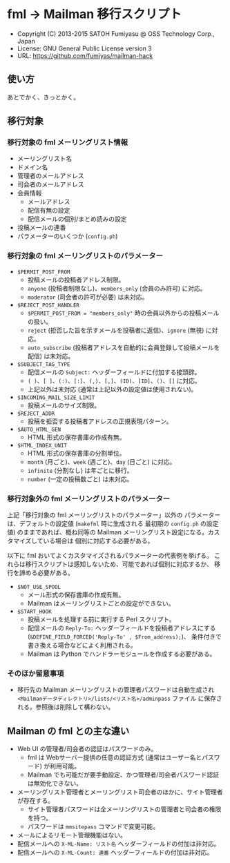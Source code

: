 fml → Mailman 移行スクリプト
======================================================================

  * Copyright (C) 2013-2015 SATOH Fumiyasu @ OSS Technology Corp., Japan
  * License: GNU General Public License version 3
  * URL: <https://github.com/fumiyas/mailman-hack>

使い方
----------------------------------------------------------------------

あとでかく、きっとかく。

移行対象
----------------------------------------------------------------------

### 移行対象の fml メーリングリスト情報

  * メーリングリスト名
  * ドメイン名
  * 管理者のメールアドレス
  * 司会者のメールアドレス
  * 会員情報
    * メールアドレス
    * 配信有無の設定
    * 配信メールの個別/まとめ読みの設定
  * 投稿メールの連番
  * パラメーターのいくつか (`config.ph`)

### 移行対象の fml メーリングリストのパラメーター

  * `$PERMIT_POST_FROM`
    * 投稿メールの投稿者アドレス制限。
    * `anyone` (投稿者制限なし)、`members_only` (会員のみ許可) に対応。
    * `moderator` (司会者の許可が必要) は未対応。
  * `$REJECT_POST_HANDLER`
    * `$PERMIT_POST_FROM = "members_only"` 時の会員以外からの投稿メールの扱い。
    * `reject` (拒否した旨を示すメールを投稿者に返信)、`ignore` (無視) に対応。
    * `auto_subscribe` (投稿者アドレスを自動的に会員登録して投稿メールを配信) は未対応。
  * `$SUBJECT_TAG_TYPE`
    * 配信メールの `Subject:` ヘッダーフィールドに付加する接頭辞。
    * `( )`、`[ ]`、`(:)`、`[:]`、`(,)`、`[,]`、`(ID)`、`[ID]`、`()`、`[]` に対応。
    * 上記以外は未対応 (通常は上記以外の設定値は使用されない)。
  * `$INCOMING_MAIL_SIZE_LIMIT`
    * 投稿メールのサイズ制限。
  * `$REJECT_ADDR`
    * 投稿を拒否する投稿者アドレスの正規表現パターン。
  * `$AUTO_HTML_GEN`
    * HTML 形式の保存書庫の作成有無。
  * `$HTML_INDEX_UNIT`
    * HTML 形式の保存書庫の分割単位。
    * `month` (月ごと)、`week` (週ごと)、`day` (日ごと) に対応。
    * `infinite` (分割なし) は年ごとに移行。
    * `number` (一定の投稿数ごと) は未対応。

### 移行対象外の fml メーリングリストのパラメーター

上記「移行対象の fml メーリングリストのパラメーター」以外の
パラメーターは、デフォルトの設定値 (`makefml` 時に生成される
最初期の `config.ph` の設定値) のままであれば、概ね同等の Mailman
メーリングリスト設定になる。カスタマイズしている場合は
個別に対応する必要がある。

以下に fml おいてよくカスタマイズされるパラメーターの代表例を挙げる。
これらは移行スクリプトは感知しないため、可能であれば個別に対応するか、
移行を諦める必要がある。

  * `$NOT_USE_SPOOL`
    * メール形式の保存書庫の作成有無。
    * Mailman はメーリングリストごとの設定ができない。
  * `$START_HOOK`
    * 投稿メールを処理する前に実行する Perl スクリプト。
    * 配信メールの `Reply-To:` ヘッダーフィールドを投稿者アドレスにする
      (`&DEFINE_FIELD_FORCED('Reply-To' , $From_address);`)、
      条件付きで書き換える場合などによく利用される。
    * Mailman は Python でハンドラーモジュールを作成する必要がある。

### そのほか留意事項

  * 移行先の Mailman メーリングリストの管理者パスワードは自動生成され
    `<Mailmanデータディレクトリ>/lists/<リスト名>/adminpass` ファイル
    に保存される。参照後は削除して構わない。

Mailman の fml との主な違い
----------------------------------------------------------------------

  * Web UI の管理者/司会者の認証はパスワードのみ。
    * fml は Webサーバー提供の任意の認証方式 (通常はユーザー名とパスワード)
      が利用可能。
    * Mailman でも可能だが要手動設定、かつ管理者/司会者パスワード認証は無効化できない。
  * メーリングリスト管理者とメーリングリスト司会者のほかに、サイト管理者が存在する。
    * サイト管理者パスワードは全メーリングリストの管理者と司会者の権限を持つ。
    * パスワードは `mmsitepass` コマンドで変更可能。
  * メールによるリモート管理機能はない。
  * 配信メールへの `X-ML-Name: リスト名` ヘッダーフィールドの付加は非対応。
  * 配信メールへの `X-ML-Count: 連番` ヘッダーフィールドの付加は非対応。

